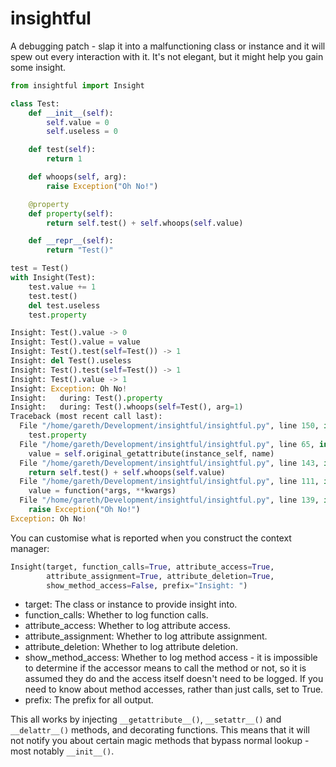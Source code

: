 insightful
==========

A debugging patch - slap it into a malfunctioning class or instance and it will
spew out every interaction with it. It's not elegant, but it might help you
gain some insight.

```python
from insightful import Insight

class Test:
    def __init__(self):
        self.value = 0
        self.useless = 0

    def test(self):
        return 1

    def whoops(self, arg):
        raise Exception("Oh No!")

    @property
    def property(self):
        return self.test() + self.whoops(self.value)

    def __repr__(self):
        return "Test()"

test = Test()
with Insight(Test):
    test.value += 1
    test.test()
    del test.useless
    test.property

Insight: Test().value -> 0
Insight: Test().value = value
Insight: Test().test(self=Test()) -> 1
Insight: del Test().useless
Insight: Test().test(self=Test()) -> 1
Insight: Test().value -> 1
Insight: Exception: Oh No!
Insight:   during: Test().property
Insight:   during: Test().whoops(self=Test(), arg=1)
Traceback (most recent call last):
  File "/home/gareth/Development/insightful/insightful.py", line 150, in <module>
    test.property
  File "/home/gareth/Development/insightful/insightful.py", line 65, in getattribute_wrapper
    value = self.original_getattribute(instance_self, name)
  File "/home/gareth/Development/insightful/insightful.py", line 143, in property
    return self.test() + self.whoops(self.value)
  File "/home/gareth/Development/insightful/insightful.py", line 111, in wrapper
    value = function(*args, **kwargs)
  File "/home/gareth/Development/insightful/insightful.py", line 139, in whoops
    raise Exception("Oh No!")
Exception: Oh No!
```

You can customise what is reported when you construct the context manager:

```python
Insight(target, function_calls=True, attribute_access=True,
        attribute_assignment=True, attribute_deletion=True,
        show_method_access=False, prefix="Insight: ")
```

 * target: The class or instance to provide insight into.
 * function_calls: Whether to log function calls.
 * attribute_access: Whether to log attribute access.
 * attribute_assignment: Whether to log attribute assignment.
 * attribute_deletion: Whether to log attribute deletion.
 * show_method_access: Whether to log method access - it is
   impossible to determine if the accessor means to call the method or not, so
   it is assumed they do and the access itself doesn't need to be logged. If you
   need to know about method accesses, rather than just calls, set to True.
 * prefix: The prefix for all output.

This all works by injecting `__getattribute__()`, `__setattr__()` and
`__delattr__()` methods, and decorating functions. This means that it will not
notify you about certain magic methods that bypass normal lookup - most notably
`__init__()`.
